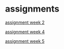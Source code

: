 # assignments
[assignment week 2](http://localhost:8888/notebooks/Downloads/Assignment_week_2.ipynb)

[assignment week 4](http://localhost:8888/notebooks/Downloads/Assignment_week_4%20(1).ipynb)

[assignment week 5](http://localhost:8888/notebooks/Downloads/Assignment_week_5.ipynb)

